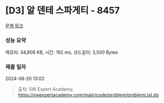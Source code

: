 # [D3] 알 덴테 스파게티 - 8457 

[문제 링크](https://swexpertacademy.com/main/code/problem/problemDetail.do?contestProbId=AWzal4EKksEDFAVU) 

### 성능 요약

메모리: 34,808 KB, 시간: 192 ms, 코드길이: 3,500 Bytes

### 제출 일자

2024-08-20 13:02



> 출처: SW Expert Academy, https://swexpertacademy.com/main/code/problem/problemList.do